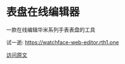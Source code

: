 # 表盘在线编辑器

一款在线编辑华米系列手表表盘的工具

试一逝: https://watchface-web-editor.rth1.one


[访问原文](https://github.com/Nadeflore/watchface-web-editor)
